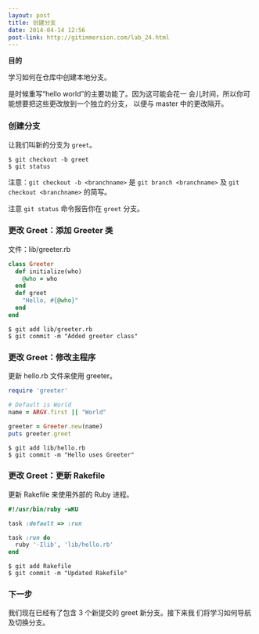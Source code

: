```yaml
---
layout: post
title: 创建分支
date: 2014-04-14 12:56
post-link: http://gitimmersion.com/lab_24.html
---
```


**目的**

学习如何在仓库中创建本地分支。

是时候重写“hello world”的主要功能了。因为这可能会花一
会儿时间，所以你可能想要把这些更改放到一个独立的分支，
以便与 master 中的更改隔开。

### 创建分支

让我们叫新的分支为 `greet`。

```
$ git checkout -b greet
$ git status
```

注意：`git checkout -b <branchname>` 是 `git branch <branchname>`
及 `git checkout <branchname>` 的简写。

注意 `git status` 命令报告你在 `greet` 分支。

### 更改 Greet：添加 Greeter 类

文件：lib/greeter.rb

```ruby
class Greeter
  def initialize(who)
    @who = who
  end
  def greet
    "Hello, #{@who}"
  end
end
```

```
$ git add lib/greeter.rb
$ git commit -m "Added greeter class"
```

### 更改 Greet：修改主程序

更新 hello.rb 文件来使用 greeter。

```ruby
require 'greeter'

# Default is World
name = ARGV.first || "World"

greeter = Greeter.new(name)
puts greeter.greet
```

```
$ git add lib/hello.rb
$ git commit -m "Hello uses Greeter"
```

### 更改 Greet：更新 Rakefile

更新 Rakefile 来使用外部的 Ruby 进程。

```ruby
#!/usr/bin/ruby -wKU

task :default => :run

task :run do
  ruby '-Ilib', 'lib/hello.rb'
end
```

```
$ git add Rakefile
$ git commit -m "Updated Rakefile"
```

### 下一步

我们现在已经有了包含 3 个新提交的 greet 新分支。接下来我
们将学习如何导航及切换分支。
